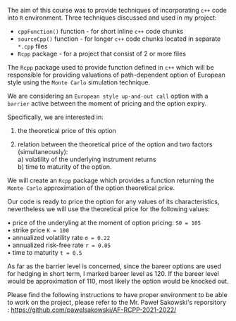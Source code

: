 The aim of this course was to provide techniques of incorporating ``c++`` code into ``R`` environment. Three techniques discussed and used in my project:

* ``cppFunction()`` function - for short inline ``c++`` code chunks
* ``sourceCpp()`` function - for longer ``c++`` code chunks located in separate ``*.cpp`` files
* ``Rcpp`` package - for a project that consist of 2 or more files 

The ``Rcpp`` package used to provide function defined in ``c++`` which will be responsible for providing valuations of path-dependent option of European style using the ``Monte Carlo`` simulation technique.



We are considering an ``European style up-and-out call`` option with a ``barrier`` active between the moment of pricing and the option expiry.

Specifically, we are interested in:

1. the theoretical price of this option

2. relation between the theoretical price of the option and two factors (simultaneously):\
a) volatility of the underlying instrument returns\
b) time to maturity of the option.


We will create an ``Rcpp`` package which provides a function returning the ``Monte Carlo`` approximation of the option theoretical price.

Our code is ready to price the option for any values of its characteristics, nevertheless we will use the theoretical price for the following values:

• price of the underyling at the moment of option pricing: ``S0 = 105``\
• strike price ``K = 100``\
• annualized volatility rate ``σ = 0.22``\
• annualized risk-free rate ``r = 0.05``\
• time to maturity ``t = 0.5``

As far as the barrier level is concerned, since the bareer options are used for hedging in short term, I marked bareer level as 120. If the bareer level would be approximation of 110, most likely the option would be knocked out.



Please find the following instructions to have proper environment to be able to work on the project, please refer to the Mr. Paweł Sakowski's reporsitory :
https://github.com/pawelsakowski/AF-RCPP-2021-2022/


